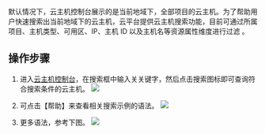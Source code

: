 默认情况下，云主机控制台展示的是当前地域下，全部项目的云主机。为了帮助用户快速搜索出当前地域下的云主机，云平台提供云主机搜索功能，目前可通过所属项目、主机类型、可用区、IP、主机 ID 以及主机名等资源属性维度进行过滤 。

## 操作步骤

1. 进入[云主机控制台](http://console.tce.fsphere.cn/cvm/index)，在搜索框中输入关关键字，然后点击搜索图标即可查询符合搜索条件的云主机。
![](http://imgcache.tcecqpoc.fsphere.cn/image/main.qcloudimg.com/raw/3303f494de3227349eea52f093ade20d.png)

3. 可点击【帮助】来查看相关搜索示例的语法。
![](http://imgcache.tcecqpoc.fsphere.cn/image/main.qcloudimg.com/raw/88b8fc55325900312ac7c70e6be0e06d.png)

3. 更多语法，参考下图。
![](http://imgcache.tcecqpoc.fsphere.cn/image/main.qcloudimg.com/raw/710ac8ec3f3ab2eac2b43a42536c46b4.png)
